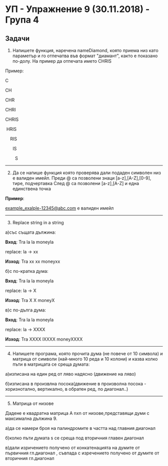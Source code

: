 # УП - Упражнение 9 (30.11.2018) - Група 4

## Задачи

1. Напишете функция, наречена nameDiamond, която приема низ като параметър и го отпечатва във формат
"диамант", както е показано по-долу. На пример да отпечата името CHRIS

Пример:

C

CH

CHR

CHRI

CHRIS

&nbsp;HRIS

&nbsp; &nbsp; RIS

&nbsp; &nbsp; &nbsp; IS

&nbsp; &nbsp; &nbsp; &nbsp; S

***

2. Да се напише функция която проверява дали подаден символен низ е валиден имейл.
Преди @ са позволени знаци [a-z],[A-Z],[0-9], тире, подчертавка
След @ са позволени [a-z],[A-Z] и една единствена точка

**Пример**: 

example_exalple-12345@abc.com е валиден имейл

***

3. Replace string in a string 

а)със същата дължина: 

**Вход**: Tra la la moneyla 

replace: la -> xx 

**Изход**: Tra xx xx moneyxx


б)с по-кратка дума: 

**Вход**: Tra la la moneyla 

replace: la -> X 

**Изход**: Tra X X moneyX


в)с по-дълга дума: 

**Вход**: Tra la la moneyla 

replace: la -> XXXX 

**Изход**: Tra XXXX lXXXX moneyXXXX

***

4. Напишете програма, която прочита дума (не повече от 10 символа) и матрица от символи (най-много 10 реда и 10 колони) и казва колко пъти в матрицата се среща думата: 

а)изписана на един ред от ляво надясно (движение на ляво)

б)изписана в произвлна посока(движение в произволна посока - хоризнотално, вертикално, в обратен ред, по диагонал..)

***

5. Матрица от низове 

Дадене е квадратна матрица А nxn от низове,представящи думи с максимална дължина 9.

а)да се намери броя на палиндромите в частта над главния диагонал

б)колко пъти думата s се среща под вторичния главен диагонал

в)дали изричението получено от конкатенацията на думите от първичния гл.диагонал , съвпада с изречението получено от думите от вторичния гл.диагонал 
